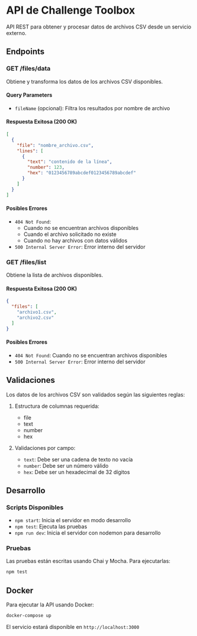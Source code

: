 # API de Challenge Toolbox

API REST para obtener y procesar datos de archivos CSV desde un servicio externo.

## Endpoints

### GET /files/data

Obtiene y transforma los datos de los archivos CSV disponibles.

#### Query Parameters

- `fileName` (opcional): Filtra los resultados por nombre de archivo

#### Respuesta Exitosa (200 OK)

```json
[
  {
    "file": "nombre_archivo.csv",
    "lines": [
      {
        "text": "contenido de la línea",
        "number": 123,
        "hex": "0123456789abcdef0123456789abcdef"
      }
    ]
  }
]
```

#### Posibles Errores

- `404 Not Found`:
  - Cuando no se encuentran archivos disponibles
  - Cuando el archivo solicitado no existe
  - Cuando no hay archivos con datos válidos
- `500 Internal Server Error`: Error interno del servidor

### GET /files/list

Obtiene la lista de archivos disponibles.

#### Respuesta Exitosa (200 OK)

```json
{
  "files": [
    "archivo1.csv",
    "archivo2.csv"
  ]
}
```

#### Posibles Errores

- `404 Not Found`: Cuando no se encuentran archivos disponibles
- `500 Internal Server Error`: Error interno del servidor

## Validaciones

Los datos de los archivos CSV son validados según las siguientes reglas:

1. Estructura de columnas requerida:
   - file
   - text
   - number
   - hex

2. Validaciones por campo:
   - `text`: Debe ser una cadena de texto no vacía
   - `number`: Debe ser un número válido
   - `hex`: Debe ser un hexadecimal de 32 dígitos

## Desarrollo

### Scripts Disponibles

- `npm start`: Inicia el servidor en modo desarrollo
- `npm test`: Ejecuta las pruebas
- `npm run dev`: Inicia el servidor con nodemon para desarrollo

### Pruebas

Las pruebas están escritas usando Chai y Mocha. Para ejecutarlas:

```bash
npm test
```

## Docker

Para ejecutar la API usando Docker:

```bash
docker-compose up
```

El servicio estará disponible en `http://localhost:3000`
